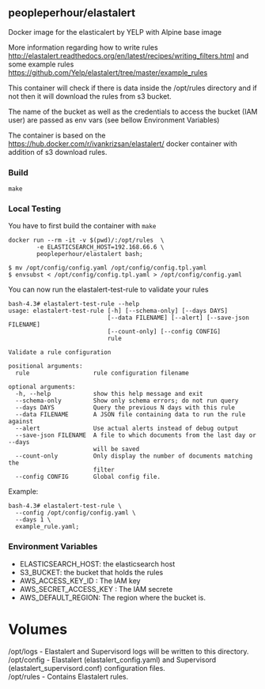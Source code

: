 ## peopleperhour/elastalert ##

Docker image for the elasticalert by YELP with Alpine base image

More information regarding how to write rules http://elastalert.readthedocs.org/en/latest/recipes/writing_filters.html
and some example rules https://github.com/Yelp/elastalert/tree/master/example_rules

This container will check if there is data inside the /opt/rules directory and if not then it will download the rules from s3 bucket.

The name of the bucket as well as the credentials to access the bucket (IAM user) are passed as env vars (see bellow Environment Variables)

The container is based on the https://hub.docker.com/r/ivankrizsan/elastalert/ docker container with addition of s3 download rules.

### Build

```
make
```

### Local Testing
You have to first build the container with `make`

```
docker run --rm -it -v $(pwd)/:/opt/rules  \
        -e ELASTICSEARCH_HOST=192.168.66.6 \
        peopleperhour/elastalert bash;

$ mv /opt/config/config.yaml /opt/config/config.tpl.yaml
$ envsubst < /opt/config/config.tpl.yaml > /opt/config/config.yaml
```
You can now run the elastalert-test-rule to validate your rules
```
bash-4.3# elastalert-test-rule --help
usage: elastalert-test-rule [-h] [--schema-only] [--days DAYS]
                            [--data FILENAME] [--alert] [--save-json FILENAME]
                            [--count-only] [--config CONFIG]
                            rule

Validate a rule configuration

positional arguments:
  rule                  rule configuration filename

optional arguments:
  -h, --help            show this help message and exit
  --schema-only         Show only schema errors; do not run query
  --days DAYS           Query the previous N days with this rule
  --data FILENAME       A JSON file containing data to run the rule against
  --alert               Use actual alerts instead of debug output
  --save-json FILENAME  A file to which documents from the last day or --days
                        will be saved
  --count-only          Only display the number of documents matching the
                        filter
  --config CONFIG       Global config file.
```
Example:
```
bash-4.3# elastalert-test-rule \
  --config /opt/config/config.yaml \
  --days 1 \
  example_rule.yaml;
```
### Environment Variables
- ELASTICSEARCH_HOST: the elasticsearch host
- S3_BUCKET: the bucket that holds the rules
- AWS_ACCESS_KEY_ID : The IAM key
- AWS_SECRET_ACCESS_KEY : The IAM secrete
- AWS_DEFAULT_REGION: The region where the bucket is.

# Volumes
/opt/logs       - Elastalert and Supervisord logs will be written to this directory.<br/>
/opt/config     - Elastalert (elastalert_config.yaml) and Supervisord (elastalert_supervisord.conf) configuration files.<br/>
/opt/rules      - Contains Elastalert rules.<br/>
